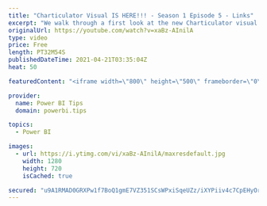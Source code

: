 ```yaml
---
title: "Charticulator Visual IS HERE!!! - Season 1 Episode 5 - Links"
excerpt: "We walk through a first look at the new Charticulator visual from Microsoft Power BI team.    This video we are exploring the Links  In this episode we add curvy lines between our graph elements  Official blog post about the visual: https://powerbi.microsoft.com/en-us/blog/announcing-the-new-charticulator-visual-public-preview/"
originalUrl: https://youtube.com/watch?v=xaBz-AInilA
type: video
price: Free
length: PT32M54S
publishedDateTime: 2021-04-21T03:35:04Z
heat: 50

featuredContent: "<iframe width=\"800\" height=\"500\" frameborder=\"0\" src=\"https://www.youtube.com/embed/xaBz-AInilA\" allow=\"accelerometer; autoplay; encrypted-media; gyroscope; picture-in-picture\" allowfullscreen></iframe>"

provider:
  name: Power BI Tips
  domain: powerbi.tips

topics:
  - Power BI

images:
  - url: https://i.ytimg.com/vi/xaBz-AInilA/maxresdefault.jpg
    width: 1280
    height: 720
    isCached: true

secured: "u9A1RMAD0GRXPw1f7BoQ1gmE7VZ351SCsWPxiSqeUZz/iXYPiiv4c7CpEHyOrCvKBs5IH7h/6qi+vksS2ofyBkPicqz53Y/ldC2a8KsHAcRgn//T5ug9GsUJluO+SzH9baXN6Yeq02HdOiaAloto/oChFCJ1RV39LGD/NMim+pm4GlinEno4nULyc2KxhcbNG/z7GjcFIeZH3iGFq6aAYOK+VqdVHHxxi9/eszoR2aGHnGylgJNIbepjGwTmLKZvZxk1C1wC2xUwMYluQbLKUx2PhbGjjJxqTy79q2iK4Se+PaknUs49kc7mOng3gYtAy+RQn6wRop2WLTJgRuJzMZ35bQhxl3eE/NJCzB4RQMxBx7i06epfN5rXdIJoemPM95Mkg+WOZvAWP/vClpSC15eZZUViCK5EPOzyRIi9O/s=;Tmfz4hbioISfcMX/f9bMXQ=="
---
```


